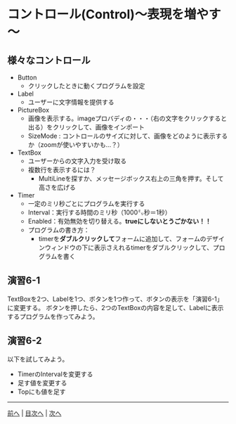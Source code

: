 # コントロール(Control)～表現を増やす～

## 様々なコントロール
- Button
  - クリックしたときに動くプログラムを設定
- Label
  - ユーザーに文字情報を提供する
- PictureBox
  - 画像を表示する。imageプロバディの・・・（右の文字をクリックすると出る）をクリックして、画像をインポート
  - SizeMode : コントロールのサイズに対して、画像をどのように表示するか（zoomが使いやすいかも…？）
- TextBox
  - ユーザーからの文字入力を受け取る
  - 複数行を表示するには？
    - MultiLineを探すか、メッセージボックス右上の三角を押す。そして高さを広げる
- Timer
  - 一定のミリ秒ごとにプログラムを実行する
  - Interval：実行する時間のミリ秒（1000㍉秒＝1秒）
  - Enabled：有効無効を切り替える。**trueにしないとうごかない！！**
  - プログラムの書き方：
    - timerを**ダブルクリックして**フォームに追加して、フォームのデザインウィンドウの下に表示さえれるtimerをダブルクリックして、プログラムを書く

## 演習6-1
TextBoxを2つ、Labelを1つ、ボタンを1つ作って、ボタンの表示を「演習6-1」に変更する。
ボタンを押したら、2つのTextBoxの内容を足して、Labelに表示するプログラムを作ってみよう。

## 演習6-2
以下を試してみよう。

- TimerのIntervalを変更する
- 足す値を変更する
- Topにも値を足す

---

[前へ](05.md) | [目次へ](README.md#%E7%9B%AE%E6%AC%A1) | [次へ](07.md)
